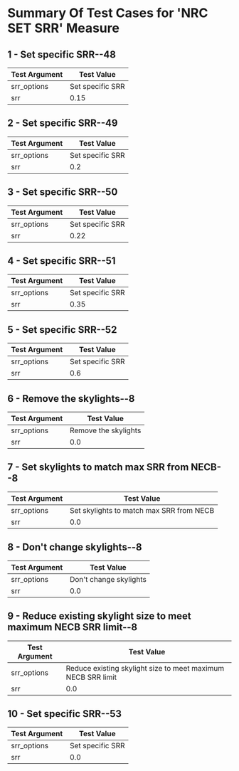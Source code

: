 # Summary Of Test Cases for 'NRC SET SRR' Measure
 
## 1 - Set specific SRR--48
| Test Argument | Test Value |
| ------------- | ---------- |
| srr_options |Set specific SRR |
| srr |0.15 |
 
## 2 - Set specific SRR--49
| Test Argument | Test Value |
| ------------- | ---------- |
| srr_options |Set specific SRR |
| srr |0.2 |
 
## 3 - Set specific SRR--50
| Test Argument | Test Value |
| ------------- | ---------- |
| srr_options |Set specific SRR |
| srr |0.22 |
 
## 4 - Set specific SRR--51
| Test Argument | Test Value |
| ------------- | ---------- |
| srr_options |Set specific SRR |
| srr |0.35 |
 
## 5 - Set specific SRR--52
| Test Argument | Test Value |
| ------------- | ---------- |
| srr_options |Set specific SRR |
| srr |0.6 |
 
## 6 - Remove the skylights--8
| Test Argument | Test Value |
| ------------- | ---------- |
| srr_options |Remove the skylights |
| srr |0.0 |
 
## 7 - Set skylights to match max SRR from NECB--8
| Test Argument | Test Value |
| ------------- | ---------- |
| srr_options |Set skylights to match max SRR from NECB |
| srr |0.0 |
 
## 8 - Don't change skylights--8
| Test Argument | Test Value |
| ------------- | ---------- |
| srr_options |Don't change skylights |
| srr |0.0 |
 
## 9 - Reduce existing skylight size to meet maximum NECB SRR limit--8
| Test Argument | Test Value |
| ------------- | ---------- |
| srr_options |Reduce existing skylight size to meet maximum NECB SRR limit |
| srr |0.0 |
 
## 10 - Set specific SRR--53
| Test Argument | Test Value |
| ------------- | ---------- |
| srr_options |Set specific SRR |
| srr |0.0 |
 
